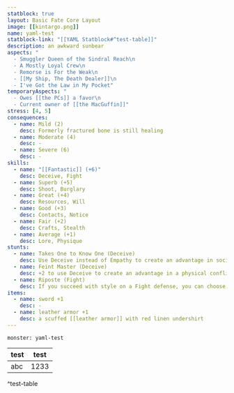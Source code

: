```yaml
---
statblock: true
layout: Basic Fate Core Layout
image: [[kintargo.png]]
name: yaml-test
statblock-link: "[[YAML Statblock#^test-table]]"
description: an awkward sunbear
aspects: "
  - Smuggler Queen of the Sindral Reach\n
  - A Mostly Loyal Crew\n
  - Remorse is For the Weak\n
  - [[My Ship, The Death Dealer]]\n
  - I've Got the Law in My Pocket"
temporaryAspects: "
  - Owes [[the PCs]] a favor\n
  - Current owner of [[the MacGuffin]]"
stress: [4, 5]
consequences:
  - name: Mild (2)
    desc: Formerly fractured bone is still healing
  - name: Moderate (4)
    desc: -
  - name: Severe (6)
    desc: -
skills:
  - name: "[[Fantastic]] (+6)"
    desc: Deceive, Fight
  - name: Superb (+5)
    desc: Shoot, Burglary
  - name: Great (+4)
    desc: Resources, Will
  - name: Good (+3)
    desc: Contacts, Notice
  - name: Fair (+2)
    desc: Crafts, Stealth
  - name: Average (+1)
    desc: Lore, Physique
stunts:
  - name: Takes One to Know One (Deceive)
    desc: Use Deceive instead of Empathy to create an advantage in social situations.
  - name: Feint Master (Deceive)
    desc: +2 to use Deceive to create an advantage in a physical conflict.
  - name: Riposte (Fight)
    desc: If you succeed with style on a Fight defense, you can choose to inflict a 2-shift hit rather than take a boost.
items:
  - name: sword +1
    desc: -
  - name: leather armor +1
    desc: a scuffed [[leather armor]] with red linen undershirt
---
```


```statblock
monster: yaml-test
```


| test | test |
| ---- | ---- |
| abc  | 1233 | 
^test-table